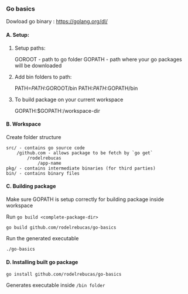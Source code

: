 ### Go basics

Dowload go binary : https://golang.org/dl/

#### A. Setup:

1. Setup paths:

    GOROOT - path to go folder
    GOPATH - path where your go packages will be downloaded

2. Add bin folders to path:

    PATH=$PATH:$GOROOT/bin
    PATH:$PATH:$GOPATH/bin

3. To build package on your current workspace

    GOPATH:$GOPATH:/workspace-dir

    

#### B. Workspace

Create folder structure

    src/ - contains go source code
        /github.com - allows package to be fetch by `go get`
            /rodelrebucas
                /app-name
    pkg/ - contains intermediate binaries (for third parties)
    bin/ - contains binary files


#### C. Building package

Make sure GOPATH is setup correctly for building package inside workspace

Run `go build <complete-package-dir>` 

`go build github.com/rodelrebucas/go-basics`

Run the generated executable

`./go-basics`

#### D. Installing built go package


`go install github.com/rodelrebucas/go-basics`

Generates executable inside `/bin folder`
